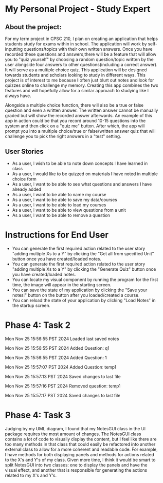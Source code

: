 # My Personal Project - Study Expert



## About the project:
For my term project in CPSC 210, I plan on creating an application that helps students study for exams within in school. The application will work by self-inputting questions/topics with their own written answers. Once you have recorded these questions and answers,there will be a feature that will allow you to "quiz yourself" by choosing a random question/topic written by the user alongside four answers to other questions(including a correct answer). It will serve as a multiple choice quiz. This application will be designed towards students and scholars looking to study in different ways. This project is of interest to me because I often just blurt out notes and look for quizzes online to challenge my memory. Creating this  app combines the two features and will hopefully allow for a similar approach to studying like I always have.

Alongside a multiple choice function, there will also be a true or false question and even a written answer. The written answer cannot be manually graded but will show the recorded answer afterwards. An example of this app in action could be that you record around 10-15 questions into the system and then click on a "quiz me" button. After which, the app will prompt you into a multiple choice/true or false/written answer quiz that will challenge you to pick the right answers in a "test" setting.

## User Stories
- As a user, I wish to be able to note down concepts I have learned in class
- As a user, I would like to be quizzed on materials I have noted in multiple choice form
- As a user, I want to be able to see what questions and answers I have already added
- As a user, I want to be able to name my course 
- As a user, I want to be able to save my data/courses 
- As a user, I want to be able to load my courses
- As a user, I want to be able to view questions from a unit
- As a user, I want to be able to remove a question

# Instructions for End User
- You can generate the first required action related to the user story "adding multiple Xs to a Y" by clicking the "Get all from specified Unit" button once you have created/loaded notes.
- You can generate the first required action related to the user story "adding multiple Xs to a Y" by clicking the "Generate Quiz" button once you have created/loaded notes. 
- You can locate my visual component by running the program for the first time, the image will appear in the starting screen.
- You can save the state of my application by clicking the "Save your notes!" button on the button after you loaded/created a course.
- You can reload the state of your application by clicking "Load Notes" in the startup screen.

# Phase 4: Task 2

Mon Nov 25 15:56:55 PST 2024
Loaded last saved notes

Mon Nov 25 15:56:55 PST 2024
Added Question: q1

Mon Nov 25 15:56:55 PST 2024
Added Question: 1

Mon Nov 25 15:57:07 PST 2024
Added Question: temp1

Mon Nov 25 15:57:13 PST 2024
Saved changes to last file

Mon Nov 25 15:57:16 PST 2024
Removed question: temp1

Mon Nov 25 15:57:17 PST 2024
Saved changes to last file

# Phase 4: Task 3

Judging by my UML diagram, I found that my NotesGUI class in the UI package requires the most amount of changes. The NotesGUI class contains a lot of code to visually display the content, but I feel like there are too many methods in that class that could easily be refactored into another external class to allow for a more coherent and readable code. For example, I have methods for both displaying panels and methods for actions related to the X's and Y's of my class. Given more time, I think it would be smart to split NotesGUI into two classes: one to display the panels and have the visual effect, and another that is responsible for generating the actions related to my X's and Y's.
